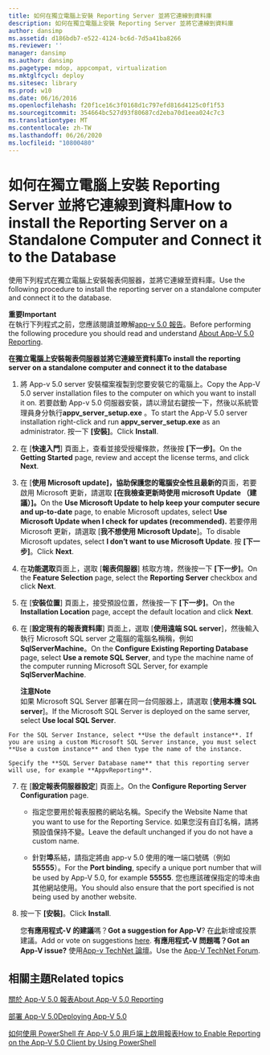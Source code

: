 ```yaml
---
title: 如何在獨立電腦上安裝 Reporting Server 並將它連線到資料庫
description: 如何在獨立電腦上安裝 Reporting Server 並將它連線到資料庫
author: dansimp
ms.assetid: d186bdb7-e522-4124-bc6d-7d5a41ba8266
ms.reviewer: ''
manager: dansimp
ms.author: dansimp
ms.pagetype: mdop, appcompat, virtualization
ms.mktglfcycl: deploy
ms.sitesec: library
ms.prod: w10
ms.date: 06/16/2016
ms.openlocfilehash: f20f1ce16c3f0168d1c797efd816d4125c0f1f53
ms.sourcegitcommit: 354664bc527d93f80687cd2eba70d1eea024c7c3
ms.translationtype: MT
ms.contentlocale: zh-TW
ms.lasthandoff: 06/26/2020
ms.locfileid: "10800480"
---
```

# <span data-ttu-id="89738-103">如何在獨立電腦上安裝 Reporting Server 並將它連線到資料庫</span><span class="sxs-lookup"><span data-stu-id="89738-103">How to install the Reporting Server on a Standalone Computer and Connect it to the Database</span></span>


<span data-ttu-id="89738-104">使用下列程式在獨立電腦上安裝報表伺服器，並將它連線至資料庫。</span><span class="sxs-lookup"><span data-stu-id="89738-104">Use the following procedure to install the reporting server on a standalone computer and connect it to the database.</span></span>

**<span data-ttu-id="89738-105">重要</span><span class="sxs-lookup"><span data-stu-id="89738-105">Important</span></span>**  
<span data-ttu-id="89738-106">在執行下列程式之前，您應該閱讀並瞭解[app-v 5.0 報告](about-app-v-50-reporting.md)。</span><span class="sxs-lookup"><span data-stu-id="89738-106">Before performing the following procedure you should read and understand [About App-V 5.0 Reporting](about-app-v-50-reporting.md).</span></span>



**<span data-ttu-id="89738-107">在獨立電腦上安裝報表伺服器並將它連線至資料庫</span><span class="sxs-lookup"><span data-stu-id="89738-107">To install the reporting server on a standalone computer and connect it to the database</span></span>**

1.  <span data-ttu-id="89738-108">將 App-v 5.0 server 安裝檔案複製到您要安裝它的電腦上。</span><span class="sxs-lookup"><span data-stu-id="89738-108">Copy the App-V 5.0 server installation files to the computer on which you want to install it on.</span></span> <span data-ttu-id="89738-109">若要啟動 App-v 5.0 伺服器安裝，請以滑鼠右鍵按一下，然後以系統管理員身分執行**appv\_server\_setup.exe** 。</span><span class="sxs-lookup"><span data-stu-id="89738-109">To start the App-V 5.0 server installation right-click and run **appv\_server\_setup.exe** as an administrator.</span></span> <span data-ttu-id="89738-110">按一下 **\[安裝\]**。</span><span class="sxs-lookup"><span data-stu-id="89738-110">Click **Install**.</span></span>

2.  <span data-ttu-id="89738-111">在 [**快速入門**] 頁面上，查看並接受授權條款，然後按 **[下一步]**。</span><span class="sxs-lookup"><span data-stu-id="89738-111">On the **Getting Started** page, review and accept the license terms, and click **Next**.</span></span>

3.  <span data-ttu-id="89738-112">在 [**使用 Microsoft update]，協助保護您的電腦安全性且最新的**頁面，若要啟用 Microsoft 更新，請選取 **[在我檢查更新時使用 microsoft Update （建議）]。**</span><span class="sxs-lookup"><span data-stu-id="89738-112">On the **Use Microsoft Update to help keep your computer secure and up-to-date** page, to enable Microsoft updates, select **Use Microsoft Update when I check for updates (recommended).**</span></span> <span data-ttu-id="89738-113">若要停用 Microsoft 更新，請選取 [**我不想使用 Microsoft Update**]。</span><span class="sxs-lookup"><span data-stu-id="89738-113">To disable Microsoft updates, select **I don’t want to use Microsoft Update**.</span></span> <span data-ttu-id="89738-114">按 **\[下一步\]**。</span><span class="sxs-lookup"><span data-stu-id="89738-114">Click **Next**.</span></span>

4.  <span data-ttu-id="89738-115">在**功能選取**頁面上，選取 [**報表伺服器**] 核取方塊，然後按一下 **[下一步]**。</span><span class="sxs-lookup"><span data-stu-id="89738-115">On the **Feature Selection** page, select the **Reporting Server** checkbox and click **Next**.</span></span>

5.  <span data-ttu-id="89738-116">在 [**安裝位置**] 頁面上，接受預設位置，然後按一下 **[下一步]**。</span><span class="sxs-lookup"><span data-stu-id="89738-116">On the **Installation Location** page, accept the default location and click **Next**.</span></span>

6.  <span data-ttu-id="89738-117">在 [**設定現有的報表資料庫**] 頁面上，選取 [**使用遠端 SQL server**]，然後輸入執行 Microsoft SQL server 之電腦的電腦名稱稱，例如**SqlServerMachine**。</span><span class="sxs-lookup"><span data-stu-id="89738-117">On the **Configure Existing Reporting Database** page, select **Use a remote SQL Server**, and type the machine name of the computer running Microsoft SQL Server, for example **SqlServerMachine**.</span></span>

    **<span data-ttu-id="89738-118">注意</span><span class="sxs-lookup"><span data-stu-id="89738-118">Note</span></span>**  
    <span data-ttu-id="89738-119">如果 Microsoft SQL Server 部署在同一台伺服器上，請選取 [**使用本機 SQL server**]。</span><span class="sxs-lookup"><span data-stu-id="89738-119">If the Microsoft SQL Server is deployed on the same server, select **Use local SQL Server**.</span></span>



~~~
For the SQL Server Instance, select **Use the default instance**. If you are using a custom Microsoft SQL Server instance, you must select **Use a custom instance** and then type the name of the instance.

Specify the **SQL Server Database name** that this reporting server will use, for example **AppvReporting**.
~~~

7. <span data-ttu-id="89738-120">在 [**設定報表伺服器設定**] 頁面上。</span><span class="sxs-lookup"><span data-stu-id="89738-120">On the **Configure Reporting Server Configuration** page.</span></span>

   -   <span data-ttu-id="89738-121">指定您要用於報表服務的網站名稱。</span><span class="sxs-lookup"><span data-stu-id="89738-121">Specify the Website Name that you want to use for the Reporting Service.</span></span> <span data-ttu-id="89738-122">如果您沒有自訂名稱，請將預設值保持不變。</span><span class="sxs-lookup"><span data-stu-id="89738-122">Leave the default unchanged if you do not have a custom name.</span></span>

   -   <span data-ttu-id="89738-123">針對**埠**系結，請指定將由 app-v 5.0 使用的唯一端口號碼（例如**55555**）。</span><span class="sxs-lookup"><span data-stu-id="89738-123">For the **Port binding**, specify a unique port number that will be used by App-V 5.0, for example **55555**.</span></span> <span data-ttu-id="89738-124">您也應該確保指定的埠未由其他網站使用。</span><span class="sxs-lookup"><span data-stu-id="89738-124">You should also ensure that the port specified is not being used by another website.</span></span>

8. <span data-ttu-id="89738-125">按一下 **\[安裝\]**。</span><span class="sxs-lookup"><span data-stu-id="89738-125">Click **Install**.</span></span>

   <span data-ttu-id="89738-126">您**有應用程式-V 的建議**嗎？</span><span class="sxs-lookup"><span data-stu-id="89738-126">**Got a suggestion for App-V**?</span></span> <span data-ttu-id="89738-127">在[此](http://appv.uservoice.com/forums/280448-microsoft-application-virtualization)新增或投票建議。</span><span class="sxs-lookup"><span data-stu-id="89738-127">Add or vote on suggestions [here](http://appv.uservoice.com/forums/280448-microsoft-application-virtualization).</span></span> **<span data-ttu-id="89738-128">有應用程式-V 問題嗎？</span><span class="sxs-lookup"><span data-stu-id="89738-128">Got an App-V issue?</span></span>** <span data-ttu-id="89738-129">使用[App-v TechNet 論壇](https://social.technet.microsoft.com/Forums/home?forum=mdopappv)。</span><span class="sxs-lookup"><span data-stu-id="89738-129">Use the [App-V TechNet Forum](https://social.technet.microsoft.com/Forums/home?forum=mdopappv).</span></span>

## <span data-ttu-id="89738-130">相關主題</span><span class="sxs-lookup"><span data-stu-id="89738-130">Related topics</span></span>


[<span data-ttu-id="89738-131">關於 App-V 5.0 報表</span><span class="sxs-lookup"><span data-stu-id="89738-131">About App-V 5.0 Reporting</span></span>](about-app-v-50-reporting.md)

[<span data-ttu-id="89738-132">部署 App-V 5.0</span><span class="sxs-lookup"><span data-stu-id="89738-132">Deploying App-V 5.0</span></span>](deploying-app-v-50.md)

[<span data-ttu-id="89738-133">如何使用 PowerShell 在 App-V 5.0 用戶端上啟用報表</span><span class="sxs-lookup"><span data-stu-id="89738-133">How to Enable Reporting on the App-V 5.0 Client by Using PowerShell</span></span>](how-to-enable-reporting-on-the-app-v-50-client-by-using-powershell.md)









